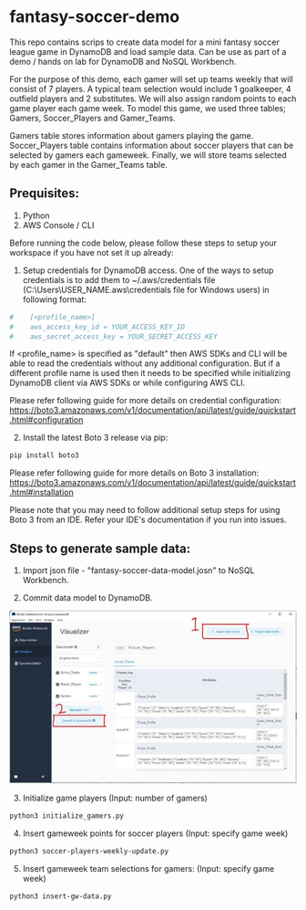 # fantasy-soccer-demo

This repo contains scrips to create data model for a mini fantasy soccer league game in DynamoDB and load sample data. Can be use as part of a demo / hands on lab for DynamoDB and NoSQL Workbench.

For the purpose of this demo, each gamer will set up teams weekly that will consist of 7 players. A typical team selection would include 1 goalkeeper, 4 outfield players and 2 substitutes. We will also assign random points to each game player each game week. To model this game, we used three tables; Gamers, Soccer_Players and Gamer_Teams. 

Gamers table stores information about gamers playing the game. Soccer_Players table contains information about soccer players that can be selected by gamers each gameweek. Finally, we will store teams selected by each gamer in the Gamer_Teams table. 

## Prequisites:
1. Python
2. AWS Console / CLI

Before running the code below, please follow these steps to setup your workspace if you have not set it up already:

1. Setup credentials for DynamoDB access. One of the ways to setup credentials is to add them to ~/.aws/credentials file (C:\Users\USER_NAME\.aws\credentials file for Windows users) in following format:

```python
#    [<profile_name>]
#    aws_access_key_id = YOUR_ACCESS_KEY_ID
#    aws_secret_access_key = YOUR_SECRET_ACCESS_KEY
```
If <profile_name> is specified as "default" then AWS SDKs and CLI will be able to read the credentials without any additional configuration. But if a different profile name is used then it needs to be specified while initializing DynamoDB client via AWS SDKs or while configuring AWS CLI. 

Please refer following guide for more details on credential configuration: https://boto3.amazonaws.com/v1/documentation/api/latest/guide/quickstart.html#configuration

2. Install the latest Boto 3 release via pip:
```bash
pip install boto3
```

Please refer following guide for more details on Boto 3 installation: https://boto3.amazonaws.com/v1/documentation/api/latest/guide/quickstart.html#installation

Please note that you may need to follow additional setup steps for using Boto 3 from an IDE. Refer your IDE's documentation if you run into issues.

## Steps to generate sample data:
1. Import json file - "fantasy-soccer-data-model.josn" to NoSQL Workbench.

2. Commit data model to DynamoDB.

![](https://github.com/koolkodes-aws/fantasy-soccer-demo/blob/master/workbench-screen-shot.jpg?raw=true)

3. Initialize game players (Input: number of gamers)
```bash
python3 initialize_gamers.py
```

4. Insert gameweek points for soccer players (Input: specify game week) 
```bash
python3 soccer-players-weekly-update.py
```

5. Insert gameweek team selections for gamers: (Input: specify game week)
```bash
python3 insert-gw-data.py
```
